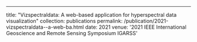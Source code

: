 ---
title: "Vizspectraldata: A web-based application for hyperspectral data visualization"
collection: publications
permalink: /publication/2021-vizspectraldata--a-web-ba.html
date: 2021
venue: '2021 IEEE International Geoscience and Remote Sensing Symposium IGARSS'